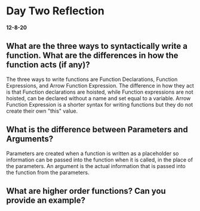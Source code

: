 # Day Two Reflection
__12-8-20__

## What are the three ways to syntactically write a function. What are the differences in how the function acts (if any)?
The three ways to write functions are Function Declarations, Function Expressions, and Arrow Function Expression. The difference in how they act is that Function declarations are hoisted, while Function expressions are not hoisted, can be declared without a name and set equal to a variable. Arrow Function Expression is a shorter syntax for writing functions but they do not create their own "this" value.

## What is the difference between Parameters and Arguments?
Parameters are created when a function is written as a placeholder so information can be passed into the function when it is called, in the place of the parameters. An argument is the actual information that is passed into the function from the parameters.

## What are higher order functions? Can you provide an example?
